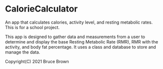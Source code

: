 # CalorieCalculator
An app that calculates calories, activity level, and resting metabolic rates. This is for a school project.

This app is designed to gather data and measurements from a user to determine and display the base Resting Metabolic Rate (RMR), RMR with the activity, and body fat percentage. It uses a class and database to store and manage the data.

Copyright(C) 2021 Bruce Brown
